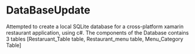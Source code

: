 # DataBaseUpdate
Attempted to create a local SQLite database for a cross-platform xamarin restaurant application, using c#. The components of the Database contains 3 tables [Restaruant_Table table, Restaurant_menu table, Menu_Category Table]
